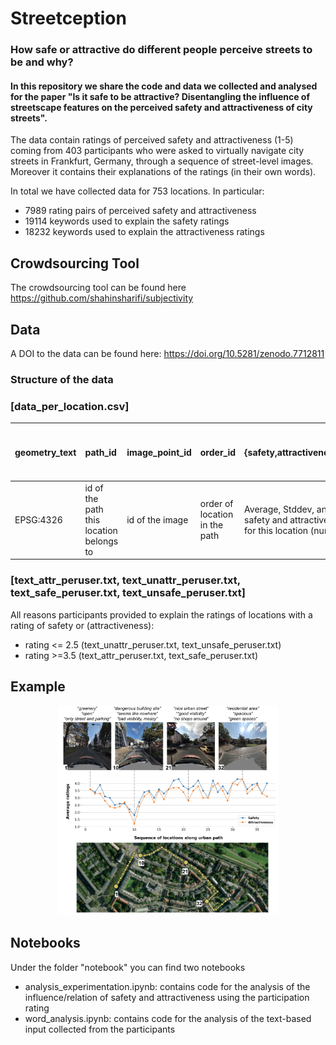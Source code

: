 # Streetception
### How safe or attractive do different people perceive streets to be and why?

#### In this repository we share the code and data we collected and analysed for the paper "Is it safe to be attractive? Disentangling the influence of streetscape features on the perceived safety and attractiveness of city streets".

The data contain  ratings of perceived safety and attractiveness (1-5) coming from 403 participants who were asked to virtually navigate city streets in Frankfurt, Germany, through a sequence of street-level images. Moreover it contains their explanations of the ratings (in their own words).

In total we have collected data for 753 locations. 
In particular:
* 7989 rating pairs of perceived safety and attractiveness
* 19114 keywords used to explain the safety ratings
* 18232 keywords used to explain the attractiveness ratings

## Crowdsourcing Tool
The crowdsourcing tool can be found here https://github.com/shahinsharifi/subjectivity

## Data
A DOI to the data can be found here: https://doi.org/10.5281/zenodo.7712811

### Structure of the data

### [data_per_location.csv]
| geometry_text       | path_id | image_point_id | order_id | {safety,attractiveness}_{avg,stddev,difff}| {safety,attractiveness}_reason  | {male, female, age_19_39_safety, age_40_59_safety, age_60_plus_safety}_{avg, count}
| :---        |    :----   |          :--- |            :--- |    :--- |    :--- |  :--- | 
| EPSG:4326   | id of the path this location belongs to | id of the image  | order of location in the path | Average, Stddev, and difference of the safety and attractiveness ratings collected for this location (number) | Reasons to explain the safety and attractiveness ratings the participants provided (text input)| Number and average ratings of safety and attractiveness the participants provided per gender and age group| 

### [text_attr_peruser.txt, text_unattr_peruser.txt, text_safe_peruser.txt, text_unsafe_peruser.txt]
All reasons participants provided to explain the ratings of locations with a rating of safety or (attractiveness):
* rating <= 2.5 (text_unattr_peruser.txt, text_unsafe_peruser.txt)
* rating >=3.5 (text_attr_peruser.txt, text_safe_peruser.txt)


## Example
<p align="center">
    <img src="https://github.com/MiliasV/streetception/blob/main/img_gh/path_compl.png" width="70%">
</p>

## Notebooks
Under the folder "notebook" you can find two notebooks
* analysis_experimentation.ipynb: contains code for the analysis of the influence/relation of safety and attractiveness using the participation rating
* word_analysis.ipynb: contains code for the analysis of the text-based input collected from the participants
